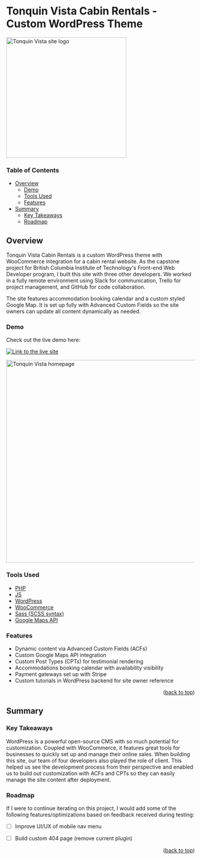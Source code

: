 <div  id="top"></div>

# Tonquin Vista Cabin Rentals - Custom WordPress Theme
<img width="321" alt="Tonquin Vista site logo" src="https://user-images.githubusercontent.com/87734454/157068743-54e202c2-dfb8-4202-a647-f2fe6655dc6d.png">

### Table of Contents
* [Overview](#overview)
	* [Demo](#demo)
	* [Tools Used](#tools-used)
	* [Features](#features)
* [Summary](#summary)
	* [Key Takeaways](#key-takeaways)
	* [Roadmap](#roadmap)
	
## Overview

Tonquin Vista Cabin Rentals is a custom WordPress theme with WooCommerce integration for a cabin rental website. As the capstone project for British Columbia Institute of Technology's Front-end Web Developer program, I built this site with three other developers. We worked in a fully remote environment using Slack for communication, Trello for project management, and GitHub for code collaboration. 

The site features accommodation booking calendar and a custom styled Google Map. It is set up fully with Advanced Custom Fields so the site owners can update all content dynamically as needed. 

### Demo

Check out the live demo here:

[![Link to the live site](https://img.shields.io/static/v1?label=View%20Live%20Site&message=%40%20LJFerrand%2Ecom&color=c13535&style=for-the-badge&logoWidth=20&logo=wordpress&logoColor=blue&labelColor=c2c2c2)](https://tonquinvista.ljferrand.com/)

<img width="539" alt="Tonquin Vista homepage" src="https://user-images.githubusercontent.com/87734454/157069229-d267413c-eb13-4114-8d26-3616dc2912eb.png">

### Tools Used

- [PHP](https://www.php.net/)
- [JS](https://www.javascript.com/)
- [WordPress](https://wordpress.org/)
- [WooCommerce](https://woocommerce.com/)
- [Sass (SCSS syntax)](https://sass-lang.com/)
- [Google Maps API](https://developers.google.com/maps)

### Features

-	Dynamic content via Advanced Custom Fields (ACFs)
-	Custom Google Maps API integration
-	Custom Post Types (CPTs) for testimonial rendering
-	Accommodations booking calendar with availability visibility
-	Payment gateways set up with Stripe
-	Custom tutorials in WordPress backend for site owner reference
	
<p  align="right">(<a  href="#top">back to top</a>)</p>

## Summary

### Key Takeaways

WordPress is a powerful open-source CMS with so much potential for customization. Coupled with WooCommerce, it features great tools for businesses to quickly set up and manage their online sales. When building this site, our team of four developers also played the role of client. This helped us see the development process from their perspective and enabled us to build out customization with ACFs and CPTs so they can easily manage the site content after deployment. 

### Roadmap
If I were to continue iterating on this project, I would add some of the following features/optimizations based on feedback received during testing: 

 - [ ] Improve UI/UX of mobile nav menu
 - [ ] Build custom 404 page (remove current plugin)


<p  align="right">(<a  href="#top">back to top</a>)</p>
